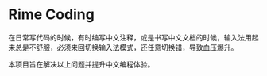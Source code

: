 # Rime Coding

在日常写代码的时候，有时编写中文注释，或是书写中文文档的时候，输入法用起来总是不舒服，必须来回切换输入法模式，还任意切换错，导致血压爆升。

本项目旨在解决以上问题并提升中文编程体验。

